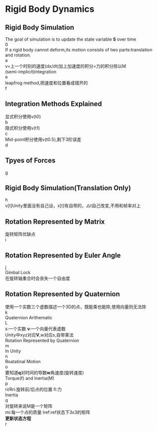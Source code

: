 # Rigid Body Dynamics
## Rigid Body Simulation
The goal of simulation is to update the state variable **S** over time<br>
0<br>
If a rigid body cannot deform,its motion consists of two parts:translation and rotation.<br>
a<br>
v=上一个时刻的速度(dx/dt)加上加速度的积分=力的积分除以M<br>
(semi-implicit)integration<br>
e<br>
leapfrog method,把速度和位置看成错开的<br>
f<br>
## Integration Methods Explained
显式积分使用v(t0)<br>
b<br>
隐式积分使用v(t1)<br>
c<br>
Mid-point积分使用v(t0.5),剩下3阶误差<br>
d<br>
## Tpyes of Forces
g<br>
## Rigid Body Simulation(Translation Only)
h<br>
v[t]Unity里面没有自己设，x[t]有自带的，△t自己改变,不用和帧率对上<br>
## Rotation Represented by Matrix
旋转矩阵优缺点<br>
i<br>
## Rotation Represented by Euler Angle
j<br>
Gimbal Lock<br>
在旋转轴重合时会丧失一个自由度<br>
## Rotation Represented by Quaternion
使用一个实数三个虚数描述一个3D的点，既能乘也能除,使用向量则无法除<br>
k<br>
Quaternion Arithematic<br>
L<br>
s:一个实数 **v**:一个向量代表虚数<br>
Unity中xyz对应**V**,w对应s,自带乘法<br>
Rotation Represented by Quaternion<br>
m<br>
In Unity<br>
n<br>
Roatatinal Motion<br>
o<br>
要知道**q**对时间的导数**w**角速度(旋转速度)<br>
Torque(f) and Inertia(M)<br>
p<br>
ri/Rri:旋转前/后点的位置 fi:力<br>
Inertia<br>
q<br>
对旋转来说M是一个矩阵<br>
mi:每一个点的质量 Iref:ref状态下3x3的矩阵<br>
**更新状态方程**<br>
r<br>






